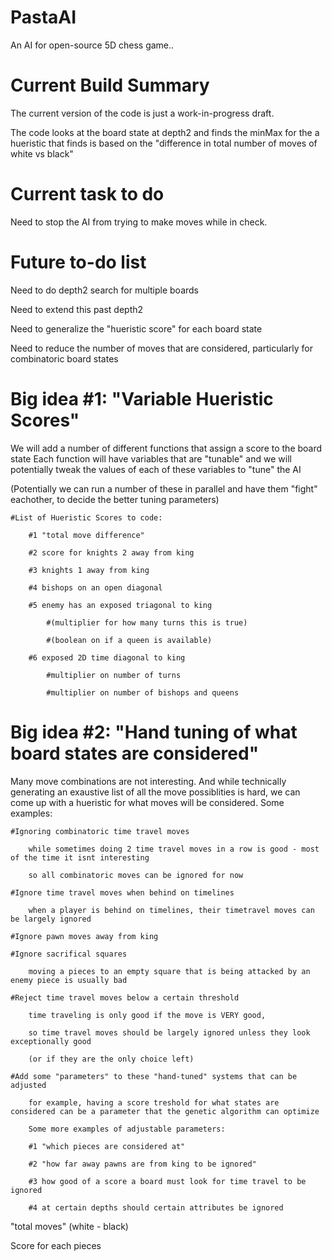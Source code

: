 # PastaAI
An AI for open-source 5D chess game..


# Current Build Summary

The current version of the code is just a work-in-progress draft.

The code looks at the board state at depth2 and finds the minMax for the a hueristic 
that finds is based on the "difference in total number of moves of white vs black"


# Current task to do 

Need to stop the AI from trying to make moves while in check. 

# Future to-do list

Need to do depth2 search for multiple boards

Need to extend this past depth2

Need to generalize the "hueristic score" for each board state

Need to reduce the number of moves that are considered, particularly for combinatoric board states


# Big idea #1: "Variable Hueristic Scores"

We will add a number of different functions that assign a score to the board state
Each function will have variables that are "tunable" and we will potentially tweak
the values of each of these variables to "tune" the AI

(Potentially we can run a number of these in parallel and have them "fight" eachother,
 to decide the better tuning parameters)

	#List of Hueristic Scores to code:
	
		#1 "total move difference"
		
		#2 score for knights 2 away from king
		
		#3 knights 1 away from king
		
		#4 bishops on an open diagonal
		
		#5 enemy has an exposed triagonal to king 
		
			#(multiplier for how many turns this is true)
			
			#(boolean on if a queen is available)
			
		#6 exposed 2D time diagonal to king
		
			#multiplier on number of turns
			
			#multiplier on number of bishops and queens
		
# Big idea #2: "Hand tuning of what board states are considered"

Many move combinations are not interesting. And while technically generating an exaustive list of all the move possiblities is hard,
we can come up with a hueristic for what moves will be considered. Some examples:

	#Ignoring combinatoric time travel moves 
	
		while sometimes doing 2 time travel moves in a row is good - most of the time it isnt interesting	
		
		so all combinatoric moves can be ignored for now
		
	#Ignore time travel moves when behind on timelines
	
		when a player is behind on timelines, their timetravel moves can be largely ignored 
		
	#Ignore pawn moves away from king
	
    #Ignore sacrifical squares
	
		moving a pieces to an empty square that is being attacked by an enemy piece is usually bad
		
	#Reject time travel moves below a certain threshold
	
		time traveling is only good if the move is VERY good, 
		
		so time travel moves should be largely ignored unless they look exceptionally good
		
		(or if they are the only choice left)
		
	#Add some "parameters" to these "hand-tuned" systems that can be adjusted
	
		for example, having a score treshold for what states are considered can be a parameter that the genetic algorithm can optimize
		
		Some more examples of adjustable parameters:
		
		#1 "which pieces are considered at"
		
		#2 "how far away pawns are from king to be ignored"
		
		#3 how good of a score a board must look for time travel to be ignored
		
		#4 at certain depths should certain attributes be ignored

"total moves" (white - black)

Score for each pieces